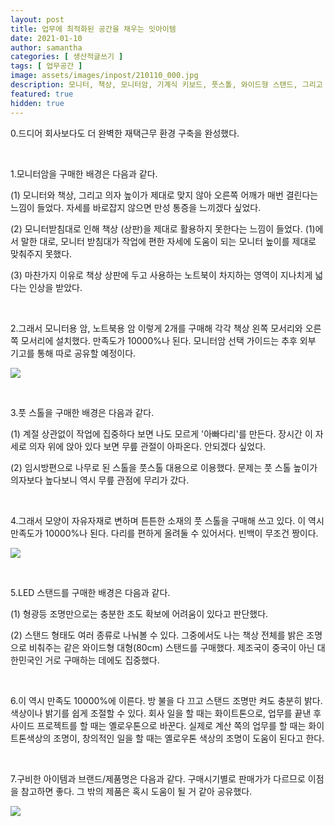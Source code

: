 ```yaml
---
layout: post
title: 업무에 최적화된 공간을 채우는 잇아이템
date: 2021-01-10
author: samantha
categories: [ 생산적글쓰기 ]
tags: [ 업무공간 ]
image: assets/images/inpost/210110_000.jpg
description: 모니터, 책상, 모니터암, 기계식 키보드, 풋스톨, 와이드형 스탠드, 그리고 귀를 즐겁게 해줄 블루투스 스피커. 이것만 있으면 너두 집중근무할 수 있어!이것만 있으면 너두 집중근무할 수 있어!
featured: true
hidden: true
---
```


0.드디어 회사보다도 더 완벽한 재택근무 환경 구축을 완성했다. 

<br/>

1.모니터암을 구매한 배경은 다음과 같다.

(1) 모니터와 책상, 그리고 의자 높이가 제대로 맞지 않아 오른쪽 어깨가 매번 결린다는 느낌이 들었다. 자세를 바로잡지 않으면 만성 통증을 느끼겠다 싶었다.

(2) 모니터받침대로 인해 책상 (상판)을 제대로 활용하지 못한다는 느낌이 들었다. (1)에서 말한 대로, 모니터 받침대가 작업에 편한 자세에 도움이 되는 모니터 높이를 제대로 맞춰주지 못했다. 

(3) 마찬가지 이유로 책상 상판에 두고 사용하는 노트북이 차지하는 영역이 지나치게 넓다는 인상을 받았다. 

<br/>

2.그래서 모니터용 암, 노트북용 암 이렇게 2개를 구매해 각각 책상 왼쪽 모서리와 오른쪽 모서리에 설치했다. 만족도가 10000%나 된다. 모니터암 선택 가이드는 추후 외부 기고를 통해 따로 공유할 예정이다. 

![](https://github.com/samantha-writer/samantha-writer.github.io/blob/master/assets/images/inpost/210110_001.jpg?raw=true)

<br/>

3.풋 스톨을 구매한 배경은 다음과 같다.

(1) 계절 상관없이 작업에 집중하다 보면 나도 모르게 '아빠다리'를 만든다. 장시간 이 자세로 의자 위에 앉아 있다 보면 무릎 관절이 아파온다. 안되겠다 싶었다.

(2) 임시방편으로 나무로 된 스톨을 풋스톨 대용으로 이용했다. 문제는 풋  스톨 높이가 의자보다 높다보니 역시 무릎 관점에 무리가 갔다. 

<br/>

4.그래서 모양이 자유자재로 변하며 튼튼한 소재의 풋 스톨을 구매해 쓰고 있다. 이 역시 만족도가 10000%나 된다. 다리를 편하게 올려둘 수 있어서다. 빈백이 무조건 짱이다. 

![](https://github.com/samantha-writer/samantha-writer.github.io/blob/master/assets/images/inpost/210110_002.jpg?raw=true)

<br/>

5.LED 스탠드를 구매한 배경은 다음과 같다.

(1) 형광등 조명만으로는 충분한 조도 확보에 어려움이 있다고 판단했다. 

(2) 스탠드 형태도 여러 종류로 나눠볼 수 있다. 그중에서도 나는 책상 전체를 밝은 조명으로 비춰주는 같은 와이드형 대형(80cm) 스탠드를 구매했다. 제조국이 중국이 아닌 대한민국인 거로 구매하는 데에도 집중했다. 

<br/>

6.이 역시 만족도 10000%에 이른다. 방 불을 다 끄고 스탠드 조명만 켜도 충분히 밝다. 색상이나 밝기를 쉽게 조절할 수 있다. 회사 일을 할 때는 화이트톤으로, 업무를 끝낸 후 사이드 프로젝트를 할 때는 옐로우톤으로 바꾼다. 실제로 계산 쪽의 업무를 할 때는 화이트톤색상의 조명이, 창의적인 일을 할 때는 옐로우톤 색상의 조명이 도움이 된다고 한다.

<br/>

7.구비한 아이템과 브랜드/제품명은 다음과 같다. 구매시기별로 판매가가 다르므로 이점을 참고하면 좋다. 그 밖의 제품은 혹시 도움이 될 거 같아 공유했다.

![](https://github.com/samantha-writer/samantha-writer.github.io/blob/master/assets/images/inpost/210110_003.jpg?raw=true)


<br/>

